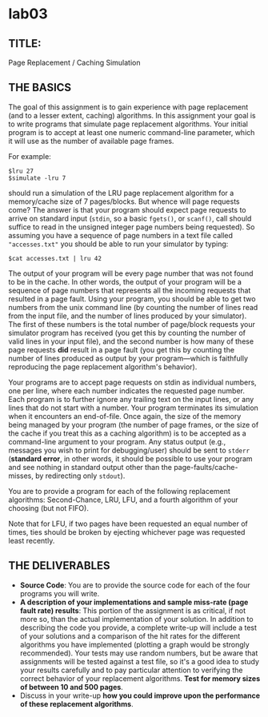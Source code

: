 # lab03

## TITLE: 
Page Replacement / Caching Simulation


## THE BASICS
The goal of this assignment is to gain experience with page replacement (and to a lesser extent, caching) algorithms. In this assignment your goal is to write programs that simulate page replacement algorithms. Your initial program is to accept at least one numeric command-line parameter, which it will use as the number of available page frames. 

For example:
```
$lru 27
$simulate -lru 7
```
should run a simulation of the LRU page replacement algorithm for a memory/cache size of 7 pages/blocks. But whence will page requests come? The answer is that your program should expect page requests to arrive on standard input (`stdin`, so a basic `fgets()`, or `scanf()`, call should suffice to read in the unsigned integer page numbers being requested). So assuming you have a sequence of page numbers in a text file called `"accesses.txt"` you should be able to run your simulator by typing:
```
$cat accesses.txt | lru 42
```
The output of your program will be every page number that was not found to be in the cache. In other words, the output of your program will be a sequence of page numbers that represents all the incoming requests that resulted in a page fault. Using your program, you should be able to get two numbers from the unix command line (by counting the number of lines read from the input file, and the number of lines produced by your simulator). The first of these numbers is the total number of page/block requests your simulator program has received (you get this by counting the number of valid lines in your input file), and the second number is how many of these page requests **did** result in a page fault (you get this by counting the number of lines produced as output by your program—which is faithfully reproducing the page replacement algorithm's behavior).

Your programs are to accept page requests on stdin as individual numbers, one per line, where each number indicates the requested page number. Each program is to further ignore any trailing text on the input lines, or any lines that do not start with a number. Your program terminates its simulation when it encounters an end-of-file. Once again, the size of the memory being managed by your program (the number of page frames, or the size of the cache if you treat this as a caching algorithm) is to be accepted as a command-line argument to your program. Any status output (e.g., messages you wish to print for debugging/user) should be sent to `stderr` (**standard error**, in other words, it should be possible to use your program and see nothing in standard output other than the page-faults/cache-misses, by redirecting only `stdout`).

You are to provide a program for each of the following replacement algorithms: Second-Chance, LRU, LFU, and a fourth algorithm of your choosing (but not FIFO).

Note that for LFU, if two pages have been requested an equal number of times, ties should be broken by ejecting whichever page was requested least recently.


## THE DELIVERABLES
- **Source Code**:
You are to provide the source code for each of the four programs you will write.
- **A description of your implementations and sample miss-rate (page fault rate) results**:
This portion of the assignment is as critical, if not more so, than the actual implementation of your solution. In addition to describing the code you provide, a complete write-up will include a  test of your solutions and a comparison of the hit rates for the different algorithms you have implemented (plotting a graph would be strongly recommended). Your tests may use random numbers, but be aware that assignments will be tested against a test file, so it's a good idea to study your results carefully and to pay particular attention to verifying the correct behavior of your replacement algorithms. **Test for memory sizes of between 10 and 500 pages**.
- Discuss in your write-up **how you could improve upon the performance of these replacement algorithms**.